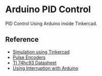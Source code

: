 # Arduino PID Control

PID Control Using Arduino inside Tinkercad.

## Reference
 * [Simulation using Tinkercad](https://www.tinkercad.com/things/dMZSu0M5Qms)
 * [Pulse Encoders](http://www.automotsys.com.au/encodersmc.html)
 * [TI 74hc93 Datasheet](https://www.ti.com/lit/ds/symlink/cd74hc93.pdf?HQS=TI-null-null-alldatasheets-df-pf-SEP-wwe)
 * [Using Interruption with Arduino](https://www.arduino.cc/reference/pt/language/functions/external-interrupts/attachinterrupt/)


